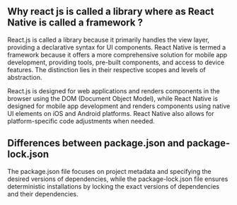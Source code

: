 ## Why react js is called a library where as React Native is called a framework ?

<p>
React.js is called a library because it primarily handles the view layer, providing a declarative syntax for UI components. React Native is termed a framework because it offers a more comprehensive solution for mobile app development, providing tools, pre-built components, and access to device features. The distinction lies in their respective scopes and levels of abstraction.
</p>
<p>
React.js is designed for web applications and renders components in the browser using the DOM (Document Object Model), while React Native is designed for mobile app development and renders components using native UI elements on iOS and Android platforms. React Native also allows for platform-specific code adjustments when needed.
</p>

## Differences between package.json and package-lock.json

<p> The package.json file focuses on project metadata and specifying the desired versions of dependencies, while the package-lock.json file ensures deterministic installations by locking the exact versions of dependencies and their dependencies.
</p>
